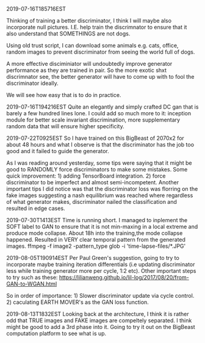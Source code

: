 2019-07-16T185716EST

Thinking of training a better discriminator, I think I will maybe also incorporate null pictures. I.E. help train the discrimnator to ensure that it also understand that SOMETHINGS are not dogs. 

Using old trust script, I can download some animals e.g. cats, office, random images to prevent discriminator from seeing the world full of dogs.

A more effective disciminiator will undoubtedly improve generator performance as they are trained in pair. So the more exotic shxt discrimnator see, the better generator will have to come up with to fool the discriminator ideally. 

We will see how easy that is to do in practice. 

2019-07-16T194216EST
Quite an elegantly and simply crafted DC gan that is barely a few hundred lines lone. I could add so much more to it: inception module for better scale invariant discrimination, more supplementary random data that will ensure higher specificity. 

2019-07-22T0925EST
So I have trained on this BigBeast of 2070x2 for about 48 hours and what I observe is that the discriminator has the job too good and it failed to guide the generator. 

As I was reading around yesterday, some tips were saying that it might be good to RANDOMLY force discriminators to make some mistakes. Some quick improvement: 1) adding TensorBoard integration. 2) force discriminator to be imperfect and almost semi-incompetent. Another important tips I did notice was that the discriminator loss was florring on the fake images suggesting a nash equilibrium was reached where regardless of what generator makes, discriminator nailed the classification and resulted in edge cases. 

2019-07-30T1413EST
Time is running short. I managed to inplement the SOFT label to GAN to ensure that it is not min-maxing in a local extreme and produce mode collapse. About 18h into the training,the mode collapse happened. Resulted in VERY clear temporal pattern from the generated images. ffmpeg -f image2 -pattern_type glob -i 'time-lapse-files/*.JPG'

2019-08-05T190914EST
Per Paul Green's suggestion, going to try to incorporate maybe training iteration differentials (i.e updating discriminator less while training generator more per cycle, 1:2 etc). Other important steps to try such as these: https://lilianweng.github.io/lil-log/2017/08/20/from-GAN-to-WGAN.html

So in order of importance: 1) Slower discriminator update via cycle control. 2) caculating EARTH MOVER's as the GAN loss function. 

2019-08-13T1832EST
Looking back at the architecture, I think it is rather odd that TRUE images and FAKE images are compeltely separated. I think might be good to add a 3rd phase into it. Going to try it out on the BigBeast computation platform to see what is up. 